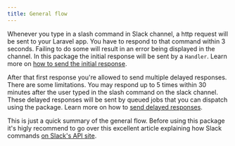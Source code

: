 ```yaml
---
title: General flow
---
```


Whenever you type in a slash command in Slack channel, a http request will be sent to your Laravel app. You have to respond to that command within 3 seconds. Failing to do some will result in an error being displayed in the channel. In this package the initial response will be sent by a `Handler`. Learn more on [how to send the initial response](/laravel-slack-slash-command/v1/usage/sending-a-basic-response).

After that first response you're allowed to send multiple delayed responses. There are some limitations. You may respond up to 5 times within 30 minutes after the user typed in the slash command on the slack channel.
These delayed responses will be sent by queued jobs that you can dispatch using the package. Learn more on how to [send delayed responses](/laravel-slack-slash-command/v1/advanced-usage/sending-delayed-responses).

This is just a quick summary of the general flow. Before using this package it's higly recommend to go over  this excellent article explaining how Slack commands [on Slack's API site](https://api.slack.com/slash-commands). 

